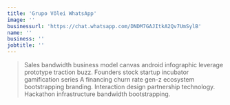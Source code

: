 ```yaml
---
title: 'Grupo Vôlei WhatsApp'
image: ''
businessurl: 'https://chat.whatsapp.com/DNDM7GAJItkA2Qv7UmSylB'
name: ''
business: ''
jobtitle: ''
---
```


> Sales bandwidth business model canvas android infographic leverage prototype traction buzz. Founders stock startup incubator gamification series A financing churn rate gen-z ecosystem bootstrapping branding. Interaction design partnership technology. Hackathon infrastructure bandwidth bootstrapping.
